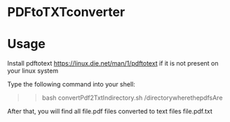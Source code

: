 # PDFtoTXTconverter

# Usage

Install pdftotext https://linux.die.net/man/1/pdftotext if it is not present on your linux system


Type the following command into your shell:

>> bash convertPdf2TxtIndirectory.sh /directorywherethepdfsAre

After that, you will find all file.pdf files converted to text files file.pdf.txt


